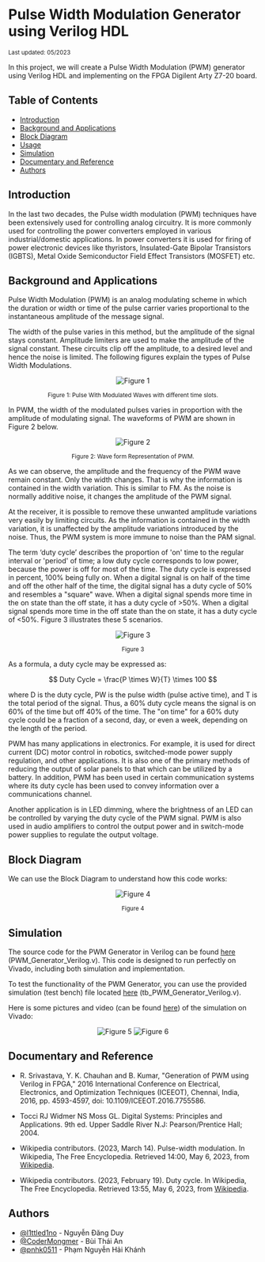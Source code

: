 # Pulse Width Modulation Generator using Verilog HDL
<small>Last updated: 05/2023 </small>

In this project, we will create a Pulse Width Modulation (PWM) generator using Verilog HDL and implementing on the FPGA Digilent Arty Z7-20 board. 


## Table of Contents
- [Introduction](#introduction)
- [Background and Applications](#background-and-applications)
- [Block Diagram](#block-diagram)
- [Usage](#usage)
- [Simulation](#simulation)
- [Documentary and Reference](#documentary-and-reference)
- [Authors](#authors)

## Introduction

In the last two decades, the Pulse width modulation (PWM) techniques have been extensively used for controlling analog circuitry. It is more commonly used for controlling the power converters employed in various industrial/domestic applications. In power converters it is used for firing of power electronic devices like thyristors, Insulated-Gate Bipolar Transistors (IGBTS), Metal Oxide Semiconductor Field Effect Transistors (MOSFET) etc.

## Background and Applications


Pulse Width Modulation (PWM) is an analog modulating scheme in which the duration or width or time of the pulse carrier varies proportional to the instantaneous amplitude of the message signal.

The width of the pulse varies in this method, but the amplitude of the signal stays constant. Amplitude limiters are used to make the amplitude of the signal constant. These circuits clip off the amplitude, to a desired level and hence the noise is limited. The following figures explain the types of Pulse Width Modulations.

<div align="center">

![Figure 1](readme/Figure1.png)

<small> Figure 1: Pulse With Modulated Waves with different time slots. </small>
</div>


In PWM, the width of the modulated pulses varies in proportion with the amplitude of modulating signal. The waveforms of PWM are shown in Figure 2 below. 

<div align="center">

![Figure 2](readme/Figure2.png)

<small>Figure 2: Wave form Representation of PWM. </small>
</div>

As we can observe, the amplitude and the frequency of the PWM wave remain constant. Only the width changes. That is why the information is contained in the width variation. This is similar to FM. As the noise is normally additive noise, it changes the amplitude of the PWM signal. 

At the receiver, it is possible to remove these unwanted amplitude variations very easily by limiting circuits. As the information is contained in the width variation, it is unaffected by the amplitude variations introduced by the noise. Thus, the PWM system is more immune to noise than the PAM signal.

The term ‘duty cycle’ describes the proportion of 'on' time to the regular interval or 'period' of time; a low duty cycle corresponds to low power, because the power is off for most of the time. The duty cycle is expressed in percent, 100% being fully on. When a digital signal is on half of the time and off the other half of the time, the digital signal has a duty cycle of 50% and resembles a "square" wave. When a digital signal spends more time in the on state than the off state, it has a duty cycle of >50%. When a digital signal spends more time in the off state than the on state, it has a duty cycle of <50%. Figure 3 illustrates these 5 scenarios. 

<div align="center">

![Figure 3](readme/Figure3.png)

<small>Figure 3 </small>
</div>

As a formula, a duty cycle may be expressed as:

$$ Duty Cycle = \frac{P \times W}{T} \times 100 $$

where D is the duty cycle, PW is the pulse width (pulse active time), and T is the total period of the signal. Thus, a 60% duty cycle means the signal is on 60% of the time but off 40% of the time. The "on time" for a 60% duty cycle could be a fraction of a second, day, or even a week, depending on the length of the period.

PWM has many applications in electronics. For example, it is used for direct current (DC) motor control in robotics, switched-mode power supply regulation, and other applications. It is also one of the primary methods of reducing the output of solar panels to that which can be utilized by a battery. In addition, PWM has been used in certain communication systems where its duty cycle has been used to convey information over a communications channel. 

Another application is in LED dimming, where the brightness of an LED can be controlled by varying the duty cycle of the PWM signal. PWM is also used in audio amplifiers to control the output power and in switch-mode power supplies to regulate the output voltage.

## Block Diagram

We can use the Block Diagram to understand how this code works: 

<div align="center">

![Figure 4](readme/Figure4.png)

<small>Figure 4 </small>
</div>


## Simulation

The source code for the PWM Generator in Verilog can be found [here](source/btl.srcs/sources_1/new/PWM_Generator_Verilog.v) (PWM_Generator_Verilog.v). This code is designed to run perfectly on Vivado, including both simulation and implementation.

To test the functionality of the PWM Generator, you can use the provided simulation (test bench) file located [here](source/btl.srcs/sim_1/new/tb_PWM_Generator_Verilog.v) (tb_PWM_Generator_Verilog.v).

Here is some pictures and video (can be found [here](readme/testingOnArtyZ7-20.mp4)) of the simulation on Vivado: 

<div align="center">

![Figure 5](readme/Figure5.png)
![Figure 6](readme/Figure6.png)

</div>

## Documentary and Reference
- R. Srivastava, Y. K. Chauhan and B. Kumar, "Generation of PWM using Verilog in FPGA," 2016 International Conference on Electrical, Electronics, and Optimization Techniques (ICEEOT), Chennai, India, 2016, pp. 4593-4597, doi: 10.1109/ICEEOT.2016.7755586.

- Tocci RJ Widmer NS Moss GL. Digital Systems: Principles and Applications. 9th ed. Upper Saddle River N.J: Pearson/Prentice Hall; 2004.

- Wikipedia contributors. (2023, March 14). Pulse-width modulation. In Wikipedia, The Free Encyclopedia. Retrieved 14:00, May 6, 2023, from [Wikipedia](https://en.wikipedia.org/w/index.php?title=Pulse-width_modulation&oldid=1144637466).

- Wikipedia contributors. (2023, February 19). Duty cycle. In Wikipedia, The Free Encyclopedia. Retrieved 13:55, May 6, 2023, from [Wikipedia](https://en.wikipedia.org/w/index.php?title=Duty_cycle&oldid=1140324907).
 

## Authors
- [@l1ttled1no](https://github.com/author1) - Nguyễn Đăng Duy
- [@CoderMongmer](https://github.com/CoderMongmer) - Bùi Thái An
- [@pnhk0511](https://github.com/pnhk0511) - Phạm Nguyễn Hải Khánh
